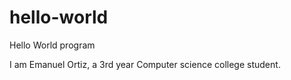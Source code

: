 # hello-world
Hello World program

I am Emanuel Ortiz, a 3rd year Computer science college student.

